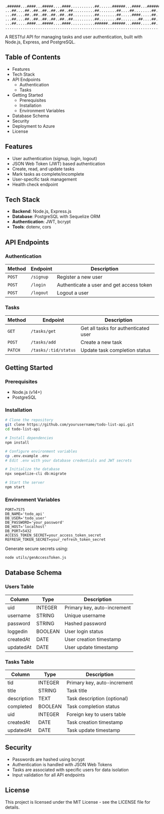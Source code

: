```

.######...####...#####....####...........##......######...####...######...........####...#####...######.........
...##....##..##..##..##..##..##..........##........##....##........##............##..##..##..##....##...........
...##....##..##..##..##..##..##..........##........##.....####.....##............######..#####.....##...........
...##....##..##..##..##..##..##..........##........##........##....##............##..##..##........##...........
...##.....####...#####....####...........######..######...####.....##............##..##..##......######.........
................................................................................................................

```

A RESTful API for managing tasks and user authentication, built with Node.js, Express, and PostgreSQL.

## Table of Contents

- Features
- Tech Stack
- API Endpoints
  - Authentication
  - Tasks
- Getting Started
  - Prerequisites
  - Installation
  - Environment Variables
- Database Schema
- Security
- Deployment to Azure
- License

## Features

- User authentication (signup, login, logout)
- JSON Web Token (JWT) based authentication
- Create, read, and update tasks
- Mark tasks as complete/incomplete
- User-specific task management
- Health check endpoint

## Tech Stack

- **Backend**: Node.js, Express.js
- **Database**: PostgreSQL with Sequelize ORM
- **Authentication**: JWT, bcrypt
- **Tools**: dotenv, cors

## API Endpoints

### Authentication

| Method | Endpoint | Description |
|--------|----------|-------------|
| `POST` | `/signup` | Register a new user |
| `POST` | `/login` | Authenticate a user and get access token |
| `POST` | `/logout` | Logout a user |

### Tasks

| Method | Endpoint | Description |
|--------|----------|-------------|
| `GET` | `/tasks/get` | Get all tasks for authenticated user |
| `POST` | `/tasks/add` | Create a new task |
| `PATCH` | `/tasks/:tid/status` | Update task completion status |

## Getting Started

### Prerequisites

- Node.js (v14+)
- PostgreSQL

### Installation

```bash
# Clone the repository
git clone https://github.com/yourusername/todo-list-api.git
cd todo-list-api

# Install dependencies
npm install

# Configure environment variables
cp .env.example .env
# Edit .env with your database credentials and JWT secrets

# Initialize the database
npx sequelize-cli db:migrate

# Start the server
npm start
```

### Environment Variables

```
PORT=7575
DB_NAME='todo_api'
DB_USER='todo_user'
DB_PASSWORD='your_password'
DB_HOST='localhost'
DB_PORT=5432
ACCESS_TOKEN_SECRET=your_access_token_secret
REFRESH_TOKEN_SECRET=your_refresh_token_secret
```

Generate secure secrets using:

```bash
node utils/genAccessToken.js
```

## Database Schema

### Users Table

| Column | Type | Description |
|--------|------|-------------|
| uid | INTEGER | Primary key, auto-increment |
| username | STRING | Unique username |
| password | STRING | Hashed password |
| loggedin | BOOLEAN | User login status |
| createdAt | DATE | User creation timestamp |
| updatedAt | DATE | User update timestamp |

### Tasks Table

| Column | Type | Description |
|--------|------|-------------|
| tid | INTEGER | Primary key, auto-increment |
| title | STRING | Task title |
| description | TEXT | Task description (optional) |
| completed | BOOLEAN | Task completion status |
| uid | INTEGER | Foreign key to users table |
| createdAt | DATE | Task creation timestamp |
| updatedAt | DATE | Task update timestamp |

## Security

- Passwords are hashed using bcrypt
- Authentication is handled with JSON Web Tokens
- Tasks are associated with specific users for data isolation
- Input validation for all API endpoints

## License

This project is licensed under the MIT License - see the LICENSE file for details.